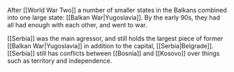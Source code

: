 After [[World War Two]] a number of smaller states in the Balkans combined into one large state: [[Balkan War|Yugoslavia]]. By the early 90s, they had all had enough with each other, and went to war. 

[[Serbia]] was the main agressor, and still holds the largest piece of former [[Balkan War|Yugoslavia]] in addition to the capital, [[Serbia|Belgrade]].  [[Serbia]] still has conflicts between [[Bosnia]] and [[Kosovo]] over things such as territory and independence.